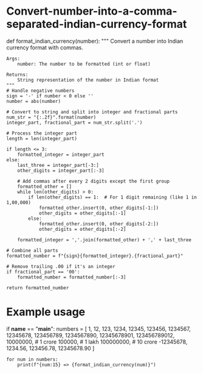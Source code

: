 # Convert-number-into-a-comma-separated-indian-currency-format
def format_indian_currency(number):
    """
    Convert a number into Indian currency format with commas.
    
    Args:
        number: The number to be formatted (int or float)
    
    Returns:
        String representation of the number in Indian format
    """
    # Handle negative numbers
    sign = '-' if number < 0 else ''
    number = abs(number)
    
    # Convert to string and split into integer and fractional parts
    num_str = "{:.2f}".format(number)
    integer_part, fractional_part = num_str.split('.')
    
    # Process the integer part
    length = len(integer_part)
    
    if length <= 3:
        formatted_integer = integer_part
    else:
        last_three = integer_part[-3:]
        other_digits = integer_part[:-3]
        
        # Add commas after every 2 digits except the first group
        formatted_other = []
        while len(other_digits) > 0:
            if len(other_digits) == 1:  # For 1 digit remaining (like 1 in 1,00,000)
                formatted_other.insert(0, other_digits[-1:])
                other_digits = other_digits[:-1]
            else:
                formatted_other.insert(0, other_digits[-2:])
                other_digits = other_digits[:-2]
        
        formatted_integer = ','.join(formatted_other) + ',' + last_three
    
    # Combine all parts
    formatted_number = f"{sign}{formatted_integer}.{fractional_part}"
    
    # Remove trailing .00 if it's an integer
    if fractional_part == '00':
        formatted_number = formatted_number[:-3]
    
    return formatted_number

# Example usage
if __name__ == "__main__":
    numbers = [
        1,
        12,
        123,
        1234,
        12345,
        123456,
        1234567,
        12345678,
        123456789,
        1234567890,
        12345678901,
        123456789012,
        10000000,  # 1 crore
        100000,    # 1 lakh
        100000000,  # 10 crore
        -12345678,
        1234.56,
        123456.78,
        12345678.90
    ]
    
    for num in numbers:
        print(f"{num:15} => {format_indian_currency(num)}")
